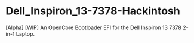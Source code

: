 # Dell_Inspiron_13-7378-Hackintosh
[Alpha] [WIP] An OpenCore Bootloader EFI for the Dell Inspiron 13 7378 2-in-1 Laptop.
